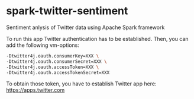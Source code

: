 # spark-twitter-sentiment
Sentiment anlysis of Twitter data using Apache Spark framework


To run this  app Twitter authentication has to be established. 
Then, you can add the following vm-options:
```bash
-Dtwitter4j.oauth.consumerKey=XXX \
-Dtwitter4j.oauth.consumerSecret=XXX \
-Dtwitter4j.oauth.accessToken=XXX \
-Dtwitter4j.oauth.accessTokenSecret=XXX
```
To obtain those token, you have to establish Twitter app here: https://apps.twitter.com
